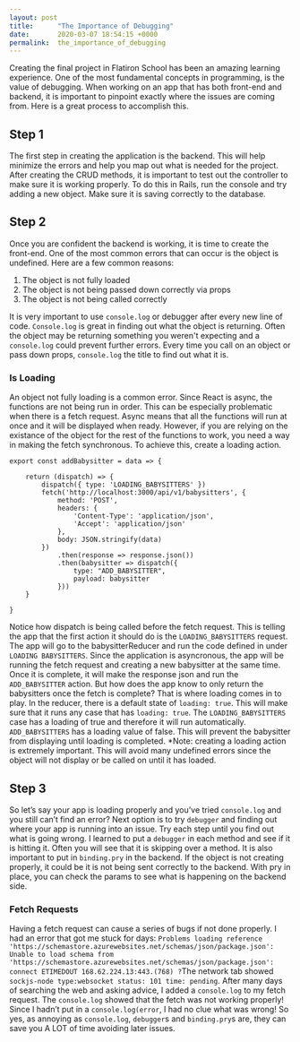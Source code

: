 ```yaml
---
layout: post
title:      "The Importance of Debugging"
date:       2020-03-07 18:54:15 +0000
permalink:  the_importance_of_debugging
---
```



Creating the final project in Flatiron School has been an amazing learning experience. One of the most fundamental concepts in programming, is the value of debugging. When working on an app that has both front-end and backend, it is important to pinpoint exactly where the issues are coming from. Here is a great process to accomplish this.

## Step 1

The first step in creating the application is the backend. This will help minimize the errors and help you map out what is needed for the project. After creating the CRUD methods, it is important to test out the controller to make sure it is working properly. To do this in Rails, run the console and try adding a new object. Make sure it is saving correctly to the database. 

## Step 2
Once you are confident the backend is working, it is time to create the front-end. One of the most common errors that can occur is the object is undefined. Here are a few common reasons: 

1. The object is not fully loaded 
2. The object is not being passed down correctly via props
3. The object is not being called correctly

It is very important to use `console.log` or debugger after every new line of code. `Console.log` is great in finding out what the object is returning. Often the object may be returning something you weren't expecting and a `console.log` could prevent further errors. Every time you call on an object or pass down props, `console.log` the title to find out what it is. 

### Is Loading

An object not fully loading is a common error. Since React is async, the functions are not being run in order. This can be especially problematic when there is a fetch request. Async means that all the functions will run at once and it will be displayed when ready. However, if you are relying on the existance of the object for the rest of the functions to work, you need a way in making the fetch synchronous. To achieve this, create a loading action.

```
export const addBabysitter = data => {

    return (dispatch) => {
        dispatch({ type: 'LOADING_BABYSITTERS' })
        fetch('http://localhost:3000/api/v1/babysitters', {
            method: 'POST',
            headers: {
                'Content-Type': 'application/json',
                'Accept': 'application/json'
            },
            body: JSON.stringify(data)
        })
            .then(response => response.json())
            .then(babysitter => dispatch({
                type: "ADD_BABYSITTER",
                payload: babysitter
            }))
    }

}
```

Notice how dispatch is being called before the fetch request. This is telling the app that the first action it should do is the `LOADING_BABYSITTERS` request. The app will go to the babysitterReducer and run the code defined in under `LOADING BABYSITTERS`. Since the application is asyncronous, the app will be running the fetch request and creating a new babysitter at the same time. Once it is complete, it will make the response json and run the `ADD_BABYSITTER` action. 
But how does the app know to only return the babysitters once the fetch is complete? That is where loading comes in to play. In the reducer, there is a default state of `loading: true`. This will make sure that it runs any case that has `loading: true`. The `LOADING_BABYSITTERS` case has a loading of true and therefore it will run automatically. `ADD_BABYSITTERS` has a loading value of false. This will prevent the babysitter from displaying until loading is completed. 
*Note: creating a loading action is extremely important. This will avoid many undefined errors since the object will not display or be called on until it has loaded.

## Step 3
So let’s say your app is loading properly and you’ve tried `console.log` and you still can’t find an error? Next option is to try `debugger` and finding out where your app is running into an issue. Try each step until you find out what is going wrong. I learned to put a `debugger` in each method and see if it is hitting it. Often you will see that it is skipping over a method. 
It is also important to put in `binding.pry` in the backend. If the object is not creating properly, it could be it is not being sent correctly to the backend. With pry in place, you can check the params to see what is happening on the backend side. 

### Fetch Requests
Having a fetch request can cause a series of bugs if not done properly. I had an error that got me stuck for days: `Problems loading reference 'https://schemastore.azurewebsites.net/schemas/json/package.json': Unable to load schema from 'https://schemastore.azurewebsites.net/schemas/json/package.json': connect ETIMEDOUT 168.62.224.13:443.(768) ?`The network tab showed `sockjs-node type:websocket status: 101 time: pending`. 
After many days of searching the web and asking advice, I added a `console.log` to my fetch request. The `console.log` showed that the fetch was not working properly! Since I hadn’t put in a `console.log(error`, I had no clue what was wrong! So yes, as annoying as `console.log`, `debugger`s and `binding.pry`s are, they can save you A LOT of time avoiding later issues.

